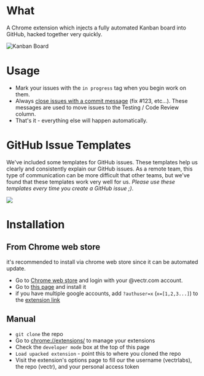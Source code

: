 # What

A Chrome extension which injects a fully automated Kanban board into GitHub, hacked together very quickly.

![Kanban Board](https://cldup.com/3ttja2zfJZ-2000x2000.png)

# Usage

* Mark your issues with the `in progress` tag when you begin work on them.
* Always [close issues with a commit message](https://help.github.com/articles/closing-issues-via-commit-messages/) (fix #123, etc...). These messages are used to move issues to the Testing / Code Review column.
* That's it - everything else will happen automatically.

# GitHub Issue Templates

We've included some templates for GitHub issues. These templates help us clearly and consistently explain our GitHub issues. As a remote team, this type of communication can be more difficult that other teams, but we've found that these templates work very well for us. *Please use these templates _every_ time you create a GitHub issue ;)*.

![](https://cldup.com/MraxGFPhPj-1200x1200.png)

# Installation

## From Chrome web store

it's recommended to install via chrome web store since it can be automated update.

* Go to [Chrome web store](https://chrome.google.com/webstore/) and login with your @vectr.com account.
* Go to [this page](https://chrome.google.com/webstore/detail/github-kanban/mmdoepbmcmdbfobcabocpeocoldfdkph) and install it
* if you have multiple google accounts, add `?authuser=x` (`x=[1,2,3...]`) to the [extension link](https://chrome.google.com/webstore/detail/github-kanban/mmdoepbmcmdbfobcabocpeocoldfdkph?authuser=1)


## Manual

* `git clone` the repo
* Go to [chrome://extensions/](chrome://extensions/) to manage your extensions
* Check the `developer mode` box at the top of this page
* `Load upacked extension` - point this to where you cloned the repo
* Visit the extension's options page to fill our the username (vectrlabs), the repo (vectr), and your personal access token
